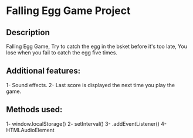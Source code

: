 # Falling Egg Game  Project

## Description

Falling Egg Game, Try to catch the egg in the bsket before it's too late, 
You lose when you fail to catch the egg five times.

## Additional features:
1- Sound effects.
2- Last score is displayed the next time you play the game.


## Methods used:
1- window.localStorage()
2- setInterval()
3- .addEventListener()
4- HTMLAudioElement